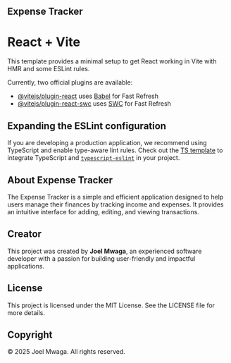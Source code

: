 ## Expense Tracker

# React + Vite

This template provides a minimal setup to get React working in Vite with HMR and some ESLint rules.

Currently, two official plugins are available:

- [@vitejs/plugin-react](https://github.com/vitejs/vite-plugin-react/blob/main/packages/plugin-react/README.md) uses [Babel](https://babeljs.io/) for Fast Refresh
- [@vitejs/plugin-react-swc](https://github.com/vitejs/vite-plugin-react-swc) uses [SWC](https://swc.rs/) for Fast Refresh

## Expanding the ESLint configuration

If you are developing a production application, we recommend using TypeScript and enable type-aware lint rules. Check out the [TS template](https://github.com/vitejs/vite/tree/main/packages/create-vite/template-react-ts) to integrate TypeScript and [`typescript-eslint`](https://typescript-eslint.io) in your project.

## About Expense Tracker

The Expense Tracker is a simple and efficient application designed to help users manage their finances by tracking income and expenses. It provides an intuitive interface for adding, editing, and viewing transactions.

## Creator

This project was created by **Joel Mwaga**, an experienced software developer with a passion for building user-friendly and impactful applications.

## License

This project is licensed under the MIT License. See the LICENSE file for more details.

## Copyright

© 2025 Joel Mwaga. All rights reserved.